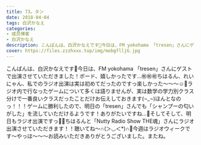 ```yaml
---
title: 73。タン
date: 2018-04-04
tags: 白沢かなえ
categories: 
- 成员博客
- 白沢かなえ
description: こんばんは、白沢かなえです🌷今日は、FM yokohama 「tresen」さんにゲストで出演させていただきました！ボード、嬉しかったです…㊗️㊗️㊗️ちはるん、れいにゃん、私でのラジオ出演は実は初めてだったのですっ楽...
cover: https://files.zzzhxxx.top/img/mobgflljG.jpg 
---
```


こんばんは、白沢かなえです🌷今日は、FM yokohama 「tresen」さんにゲストで出演させていただきました！ボード、嬉しかったです…㊗️㊗️㊗️ちはるん、れいにゃん、私でのラジオ出演は実は初めてだったのですっ楽しかった〜〜〜☺️🌸ラジオ内で行なったゲームについて多くは語りませんが、実は数学の学力別クラス分けで一番良いクラスだったことだけお伝えしておきます(¬_¬)ほんとなのっ！！！ゲームに勝利したので、明日の「tresen」さんでも「シャンプーの匂いがした」を流していただけるようです！ありがたいですね…🌷そしてそして、明日もラジオ出演ですっ🐶🌷ちはるんと「Nutty Radio Show THE魂」さんにラジオ出演させていただきます！！聴いてね〜∩(＞◡＜*)∩🧡今週はラジオウィークです〜やっほ〜〜〜お読みいただきありがとうございました。またね。


